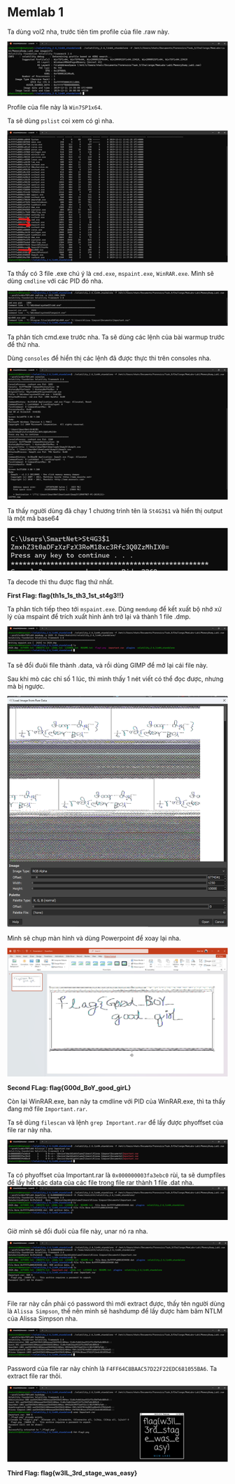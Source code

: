 # Memlab 1

Ta dùng vol2 nha, trước tiên tìm profile của file .raw này.

![1701077940201](image/Memlab1/1701077940201.png)

Profile của file này là ``Win7SP1x64``.

Ta sẽ dùng ``pslist`` coi xem có gì nha.

![1701078053238](image/Memlab1/1701078053238.png)

Ta thấy có 3 file .exe chú ý là ``cmd.exe``, ``mspaint.exe``, ``WinRAR.exe``. Mình sẽ dùng  ``cmdline`` với các PID đó nha.

![1701078266540](image/Memlab1/1701078266540.png)

Ta phân tích cmd.exe trước nha. Ta sẽ dùng các lệnh của bài warmup trước để thử nha.

Dùng ``consoles`` để hiển thị các lệnh đã được thực thi trên consoles nha.

![1701078556841](image/Memlab1/1701078556841.png)

Ta thấy người dùng đã chạy 1 chương trình tên là ``St4G3$1`` và hiển thị output là một mã base64


![1701078652089](image/Memlab1/1701078652089.png)

Ta decode thì thu được flag thứ nhất.

**First Flag: flag{th1s_1s_th3_1st_st4g3!!}**

Ta phân tích tiếp theo tới ``mspaint.exe``. Dùng ``memdump`` để kết xuất bộ nhớ xử lý của mspaint để trích xuất hình ảnh trở lại và thành 1 file .dmp.


![1701079248637](image/Memlab1/1701079248637.png)

Ta sẽ đổi đuôi file thành .data, và rồi dùng GIMP để mở lại cái file này.

Sau khi mò các chỉ số 1 lúc, thì mình thấy 1 nét viết có thể đọc được, nhưng mà bị ngược.


![1701079569317](image/Memlab1/1701079569317.png)

Mình sẽ chụp màn hình và dùng Powerpoint để xoay lại nha.

![1701079623377](image/Memlab1/1701079623377.png)

**Second FLag: flag{G00d_BoY_good_girL}**

Còn lại WinRAR.exe, ban nãy ta cmdline với PID của WinRAR.exe, thì ta thấy đang mở file ``Important.rar``.

Ta sẽ dùng ``filescan`` và lệnh ``grep Important.rar`` để lấy được phyoffset của file rar này nha.

![1701080043058](image/Memlab1/1701080043058.png)

Ta có phyoffset của Important.rar là  ``0x000000003fa3ebc0`` rùi, ta sẽ dumpfiles để lấy hết các data của các file trong file rar thành 1 file .dat nha.
![1701080679262](image/Memlab1/1701080679262.png)

Giờ mình sẽ đổi đuôi của file này, unar nó ra nha.

![1701080715861](image/Memlab1/1701080715861.png)

File rar này cần phải có password thì mới extract được, thấy tên người dùng là ``Alissa Simpson``, thế nên mình sẽ hashdump để lấy được hàm băm NTLM của Alissa Simpson nha.

![1701080850746](image/Memlab1/1701080850746.png)

Password của file rar này chính là ``F4FF64C8BAAC57D22F22EDC681055BA6``. Ta extract file rar thôi.

![1701080944636](image/Memlab1/1701080944636.png)

**Third Flag: flag{w3lL_3rd_stage_was_easy}**